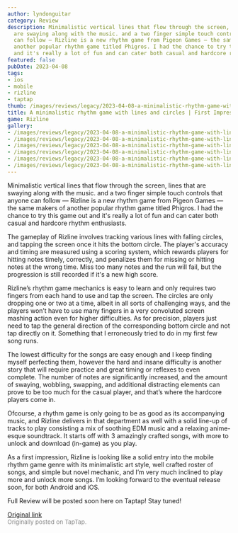 ```yaml
---
author: lyndonguitar
category: Review
description: Minimalistic vertical lines that flow through the screen, lines that
  are swaying along with the music. and a two finger simple touch controls that anyone
  can follow — Rizline is a new rhythm game from Pigeon Games — the same makers of
  another popular rhythm game titled Phigros. I had the chance to try this game out
  and it's really a lot of fun and can cater both casual and hardcore rhythm enthusiasts.
featured: false
pubDate: 2023-04-08
tags:
- ios
- mobile
- rizline
- taptap
thumb: /images/reviews/legacy/2023-04-08-a-minimalistic-rhythm-game-with-lines-and-circles--first-impressions---rizline-0.avif
title: A minimalistic rhythm game with lines and circles | First Impressions - Rizline
game: Rizline
gallery:
- /images/reviews/legacy/2023-04-08-a-minimalistic-rhythm-game-with-lines-and-circles--first-impressions---rizline-0.avif
- /images/reviews/legacy/2023-04-08-a-minimalistic-rhythm-game-with-lines-and-circles--first-impressions---rizline-1.avif
- /images/reviews/legacy/2023-04-08-a-minimalistic-rhythm-game-with-lines-and-circles--first-impressions---rizline-2.avif
- /images/reviews/legacy/2023-04-08-a-minimalistic-rhythm-game-with-lines-and-circles--first-impressions---rizline-3.avif
- /images/reviews/legacy/2023-04-08-a-minimalistic-rhythm-game-with-lines-and-circles--first-impressions---rizline-4.avif
- /images/reviews/legacy/2023-04-08-a-minimalistic-rhythm-game-with-lines-and-circles--first-impressions---rizline-5.avif
---
```

Minimalistic vertical lines that flow through the screen, lines that are swaying along with the music. and a two finger simple touch controls that anyone can follow — Rizline is a new rhythm game from Pigeon Games — the same makers of another popular rhythm game titled Phigros. I had the chance to try this game out and it's really a lot of fun and can cater both casual and hardcore rhythm enthusiasts.

The gameplay of Rizline involves tracking various lines with falling circles, and tapping the screen once it hits the bottom circle. The player's accuracy and timing are measured using a scoring system, which rewards players for hitting notes timely, correctly, and penalizes them for missing or hitting notes at the wrong time. Miss too many notes and the run will fail, but the progression is still recorded if it's a new high score.

Rizline’s rhythm game mechanics is easy to learn and only requires two fingers from each hand to use and tap the screen. The circles are only dropping one or two at a time, albeit in all sorts of challenging ways, and the players won’t have to use many fingers in a very convoluted screen mashing action even for higher difficulties. As for precision, players just need to tap the general direction of the corresponding bottom circle and not tap directly on it. Something that I erroneously tried to do in my first few song runs.

The lowest difficulty for the songs are easy enough and I keep finding myself perfecting them, however the hard and insane difficulty is another story that will require practice and great timing or reflexes to even complete. The number of notes are significantly increased, and the amount of swaying, wobbling, swapping, and additional distracting elements can prove to be too much for the casual player, and that’s where the hardcore players come in.

Ofcourse, a rhythm game is only going to be as good as its accompanying music, and Rizline delivers in that department as well with a solid line-up of tracks to play consisting a mix of soothing EDM music and a relaxing anime-esque soundtrack. It starts off with 3 amazingly crafted songs, with more to unlock and download (in-game) as you play.

As a first impression, Rizline is looking like a solid entry into the mobile rhythm game genre with its minimalistic art style, well crafted roster of songs, and simple but novel mechanic, and I’m very much inclined to play more and unlock more songs. I’m looking forward to the eventual release soon, for both Android and iOS.

Full Review will be posted soon here on Taptap! Stay tuned!

[Original link](https://www.taptap.io/post/5043074)<br><span style="font-size: 0.95em; color: #888;">Originally posted on TapTap.</span>